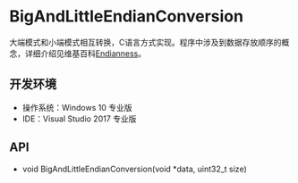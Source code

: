 # BigAndLittleEndianConversion

大端模式和小端模式相互转换，C语言方式实现。程序中涉及到数据存放顺序的概念，详细介绍见维基百科[Endianness](https://en.wikipedia.org/wiki/Endianness)。

## 开发环境

* 操作系统：Windows 10 专业版
* IDE：Visual Studio 2017 专业版

## API

* void BigAndLittleEndianConversion(void *data, uint32_t size)
